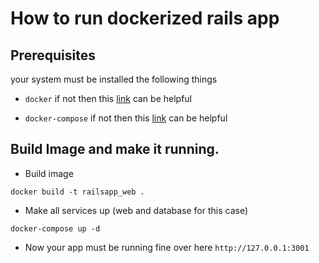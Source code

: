 # How to run dockerized rails app

## Prerequisites

your system must be installed the following things

- `docker` if not then this [link](https://docs.docker.com/get-started/) can be helpful

- `docker-compose` if not then this [link](https://docs.docker.com/compose/install/) can be helpful 



## Build Image and make it running.

- Build image

```
docker build -t railsapp_web .
```

- Make all services up (web and database for this case)

```
docker-compose up -d
```

- Now your app must be running fine over here `http://127.0.0.1:3001`
